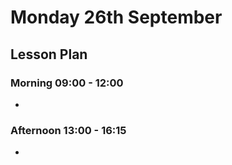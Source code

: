 # Monday 26th September

## Lesson Plan

### Morning 09:00 - 12:00

+ 

### Afternoon 13:00 - 16:15

+ 
